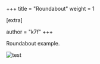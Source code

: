 +++
title = "Roundabout"
weight = 1

[extra]

author = "k7f"
+++

Roundabout example.

![test](/test.svg)
